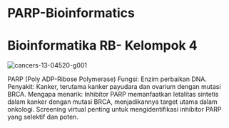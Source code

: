 # PARP-Bioinformatics
# Bioinformatika RB- Kelompok 4
![cancers-13-04520-g001](https://github.com/user-attachments/assets/27534ae3-929f-48ca-929f-b6b80113653d)

PARP (Poly ADP-Ribose Polymerase)
Fungsi: Enzim perbaikan DNA.
Penyakit: Kanker, terutama kanker payudara dan ovarium dengan mutasi BRCA.
Mengapa menarik: Inhibitor PARP memanfaatkan letalitas sintetis dalam kanker dengan mutasi BRCA, menjadikannya target utama dalam onkologi. Screening virtual penting untuk mengidentifikasi inhibitor PARP yang selektif dan poten.
